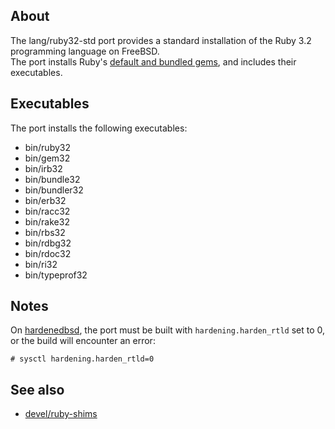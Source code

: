 ## About

The lang/ruby32-std port provides a standard installation of the
Ruby 3.2 programming language on FreeBSD. <br>
The port installs Ruby's
[default and bundled gems](https://www.stdgems.org),
and includes their executables.

## Executables

The port installs the following executables:

* bin/ruby32
* bin/gem32
* bin/irb32
* bin/bundle32
* bin/bundler32
* bin/erb32
* bin/racc32
* bin/rake32
* bin/rbs32
* bin/rdbg32
* bin/rdoc32
* bin/ri32
* bin/typeprof32

## Notes

On [hardenedbsd](https://hardenedbsd.org), the port must be built with
`hardening.harden_rtld` set to 0, or the build will encounter an error:

    # sysctl hardening.harden_rtld=0

## See also

* [devel/ruby-shims](https://github.com/0x1eef/ports/tree/main/freebsd/devel/ruby-shims)
